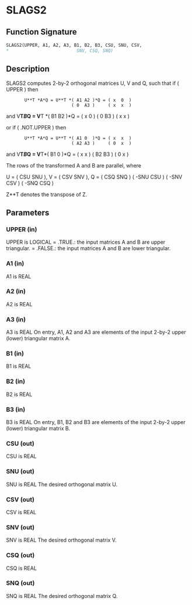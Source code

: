 # SLAGS2

## Function Signature

```fortran
SLAGS2(UPPER, A1, A2, A3, B1, B2, B3, CSU, SNU, CSV,
*                          SNV, CSQ, SNQ)
```

## Description


 SLAGS2 computes 2-by-2 orthogonal matrices U, V and Q, such
 that if ( UPPER ) then

           U**T *A*Q = U**T *( A1 A2 )*Q = ( x  0  )
                             ( 0  A3 )     ( x  x  )
 and
           V**T*B*Q = V**T *( B1 B2 )*Q = ( x  0  )
                            ( 0  B3 )     ( x  x  )

 or if ( .NOT.UPPER ) then

           U**T *A*Q = U**T *( A1 0  )*Q = ( x  x  )
                             ( A2 A3 )     ( 0  x  )
 and
           V**T*B*Q = V**T*( B1 0  )*Q = ( x  x  )
                           ( B2 B3 )     ( 0  x  )

 The rows of the transformed A and B are parallel, where

   U = (  CSU  SNU ), V = (  CSV SNV ), Q = (  CSQ   SNQ )
       ( -SNU  CSU )      ( -SNV CSV )      ( -SNQ   CSQ )

 Z**T denotes the transpose of Z.


## Parameters

### UPPER (in)

UPPER is LOGICAL = .TRUE.: the input matrices A and B are upper triangular. = .FALSE.: the input matrices A and B are lower triangular.

### A1 (in)

A1 is REAL

### A2 (in)

A2 is REAL

### A3 (in)

A3 is REAL On entry, A1, A2 and A3 are elements of the input 2-by-2 upper (lower) triangular matrix A.

### B1 (in)

B1 is REAL

### B2 (in)

B2 is REAL

### B3 (in)

B3 is REAL On entry, B1, B2 and B3 are elements of the input 2-by-2 upper (lower) triangular matrix B.

### CSU (out)

CSU is REAL

### SNU (out)

SNU is REAL The desired orthogonal matrix U.

### CSV (out)

CSV is REAL

### SNV (out)

SNV is REAL The desired orthogonal matrix V.

### CSQ (out)

CSQ is REAL

### SNQ (out)

SNQ is REAL The desired orthogonal matrix Q.

